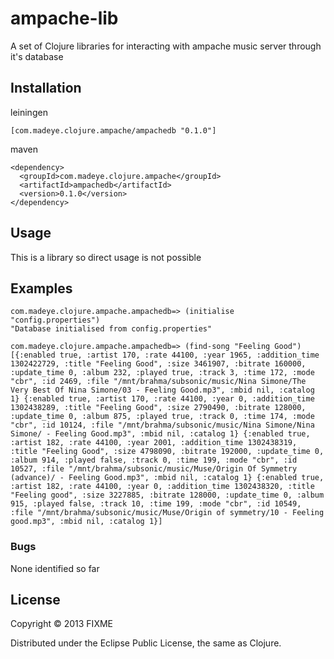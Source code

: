 ampache-lib
===========

A set of Clojure libraries for interacting with ampache music server through it's database

## Installation

leiningen

    [com.madeye.clojure.ampache/ampachedb "0.1.0"]

maven

    <dependency>
      <groupId>com.madeye.clojure.ampache</groupId>
      <artifactId>ampachedb</artifactId>
      <version>0.1.0</version>
    </dependency>

## Usage

This is a library so direct usage is not possible

## Examples

    com.madeye.clojure.ampache.ampachedb=> (initialise "config.properties")
    "Database initialised from config.properties"

    com.madeye.clojure.ampache.ampachedb=> (find-song "Feeling Good")
    [{:enabled true, :artist 170, :rate 44100, :year 1965, :addition_time 1302422729, :title "Feeling Good", :size 3461907, :bitrate 160000, :update_time 0, :album 232, :played true, :track 3, :time 172, :mode "cbr", :id 2469, :file "/mnt/brahma/subsonic/music/Nina Simone/The Very Best Of Nina Simone/03 - Feeling Good.mp3", :mbid nil, :catalog 1} {:enabled true, :artist 170, :rate 44100, :year 0, :addition_time 1302438289, :title "Feeling Good", :size 2790490, :bitrate 128000, :update_time 0, :album 875, :played true, :track 0, :time 174, :mode "cbr", :id 10124, :file "/mnt/brahma/subsonic/music/Nina Simone/Nina Simone/ - Feeling Good.mp3", :mbid nil, :catalog 1} {:enabled true, :artist 182, :rate 44100, :year 2001, :addition_time 1302438319, :title "Feeling Good", :size 4798090, :bitrate 192000, :update_time 0, :album 914, :played false, :track 0, :time 199, :mode "cbr", :id 10527, :file "/mnt/brahma/subsonic/music/Muse/Origin Of Symmetry (advance)/ - Feeling Good.mp3", :mbid nil, :catalog 1} {:enabled true, :artist 182, :rate 44100, :year 0, :addition_time 1302438320, :title "Feeling good", :size 3227885, :bitrate 128000, :update_time 0, :album 915, :played false, :track 10, :time 199, :mode "cbr", :id 10549, :file "/mnt/brahma/subsonic/music/Muse/Origin of symmetry/10 - Feeling good.mp3", :mbid nil, :catalog 1}]

### Bugs

None identified so far

## License

Copyright © 2013 FIXME

Distributed under the Eclipse Public License, the same as Clojure.
